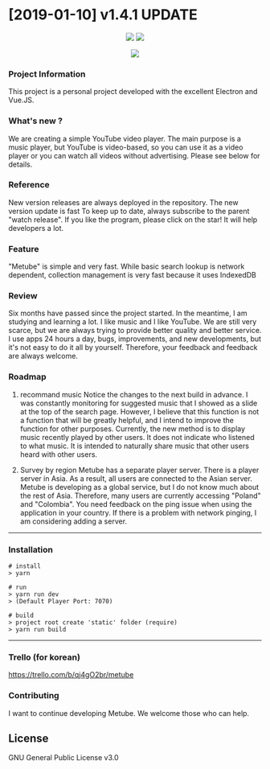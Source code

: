 # [2019-01-10] v1.4.1 UPDATE

<p align="center">
  <img src="https://i.imgur.com/4TF9sR3.png" />
  <img src="https://i.imgur.com/dz31Wvy.png" />
</p>

<p align="center">
  <img src="https://cdn-images-1.medium.com/max/500/1*4JNvT8VJrbLKzwmfvkFFAQ.png" />
</p>

### Project Information
This project is a personal project developed with the excellent Electron and Vue.JS.

### What's new ?
We are creating a simple  YouTube video player. The main purpose is a music player, but YouTube is video-based, so you can use it as a video player or you can watch all videos without advertising. Please see below for details.

### Reference
New version releases are always deployed in the repository. The new version update is fast
To keep up to date, always subscribe to the parent "watch release".
If you like the program, please click on the star! It will help developers a lot.

### Feature
"Metube" is simple and very fast. While basic search lookup is network dependent, collection management is very fast because it uses IndexedDB

### Review
Six months have passed since the project started.
In the meantime, I am studying and learning a lot.
I like music and I like YouTube.
We are still very scarce, but we are always trying to provide better quality and better service. I use apps 24 hours a day, bugs, improvements, and new developments, but it's not easy to do it all by yourself. Therefore, your feedback and feedback are always welcome.

### Roadmap

1. recommand music
Notice the changes to the next build in advance.
I was constantly monitoring for suggested music that I showed as a slide at the top of the search page. However, I believe that this function is not a function that will be greatly helpful, and I intend to improve the function for other purposes. Currently, the new method is to display music recently played by other users. It does not indicate who listened to what music. It is intended to naturally share music that other users  heard with other users.

2. Survey by region
Metube has a separate player server.
There is a player server in Asia. As a result, all users are connected to the Asian server.
Metube is developing as a global service, but I do not know much about the rest of Asia. Therefore, many users are currently accessing "Poland" and "Colombia". You need feedback on the ping issue when using the application in your country. If there is a problem with network pinging, I am considering adding a server.

***

### Installation
```
# install
> yarn

# run
> yarn run dev
> (Default Player Port: 7070)

# build
> project root create 'static' folder (require)
> yarn run build
```

***

### Trello (for korean)
<https://trello.com/b/qj4gO2br/metube>

### Contributing
I want to continue developing Metube. We welcome those who can help. <br/>

## License
GNU General Public License v3.0
